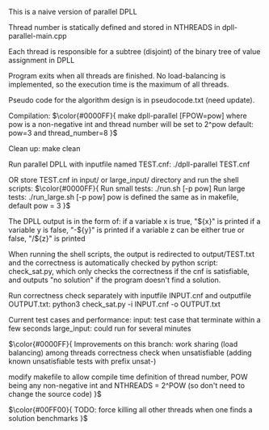 This is a naive version of parallel DPLL

Thread number is statically defined and stored in NTHREADS in dpll-parallel-main.cpp

Each thread is responsible for a subtree (disjoint) of the binary tree of value assignment in DPLL

Program exits when all threads are finished. No load-balancing is implemented, so the execution time is the maximum of all threads.

Pseudo code for the algorithm design is in pseudocode.txt (need update).

Compilation:
$\color{#0000FF}{
make dpll-parallel [FPOW=pow]
where pow is a non-negative int and thread number will be set to 2^pow
default: pow=3 and thread_number=8
}$

Clean up:
make clean

Run parallel DPLL with inputfile named TEST.cnf:
./dpll-parallel TEST.cnf

OR store TEST.cnf in input/ or large_input/ directory and run the shell scripts:
$\color{#0000FF}{
Run small tests: ./run.sh [-p pow]
Run large tests: ./run_large.sh [-p pow]
pow is defined the same as in makefile, default pow = 3
}$

The DPLL output is in the form of:
if a variable x is true, "${x}" is printed
if a variable y is false, "-${y}" is printed
if a variable z can be either true or false, "/${z}" is printed

When running the shell scripts, the output is redirected to output/TEST.txt and the correctness is automatically checked by python script: check_sat.py, which only checks the correctness if the cnf is satisfiable, and outputs "no solution" if the program doesn't find a solution.

Run correctness check separately with inputfile INPUT.cnf and outputfile OUTPUT.txt:
python3 check_sat.py -i INPUT.cnf -o OUTPUT.txt

Current test cases and performance:
input: test case that terminate within a few seconds
large_input: could run for several minutes

$\color{#0000FF}{
Improvements on this branch:
work sharing (load balancing) among threads
correctness check when unsatisfiable (adding known unsatisfiable tests with prefix unsat-)

modify makefile to allow compile time definition of thread number, POW being any non-negative int and NTHREADS = 2^POW (so don't need to change the source code)
}$

$\color{#00FF00}{
TODO:
force killing all other threads when one finds a solution
benchmarks
}$

